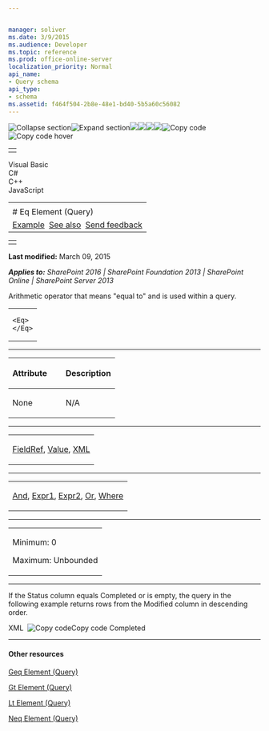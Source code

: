 ```yaml
---


manager: soliver
ms.date: 3/9/2015
ms.audience: Developer
ms.topic: reference
ms.prod: office-online-server
localization_priority: Normal
api_name:
- Query schema
api_type:
- schema
ms.assetid: f464f504-2b8e-48e1-bd40-5b5a60c56082
---
```


![Collapse
section](../icons/collapse_all.gif "Collapse section")![Expand
section](../icons/expand_all.gif "Expand section")![](../icons/collapse_all.gif)![](../icons/expand_all.gif)![](../icons/dropdown.gif)![](../icons/dropdownHover.gif)![Copy
code](../icons/copycode.gif "Copy code")![Copy code
hover](../icons/copycodeHighlight.gif "Copy code hover")
<table>
<tbody>
<tr class="odd">
<td align="left"></td>
</tr>
</tbody>
</table>

Visual Basic  
C\#  
C++  
JavaScript  

<table>
<tbody>
<tr class="odd">
<td align="left"><span id="runningHeaderText"></span></td>
</tr>
<tr class="even">
<td align="left"># Eq Element (Query)</td>
</tr>
<tr class="odd">
<td align="left"><a href="#exampleToggle">Example</a>  <a href="#seeAlsoToggle">See also</a>  <span id="headfeedbackarea" class="feedbackhead"><a href="javascript:SubmitFeedback(&#39;docthis@Microsoft.com&#39;,&#39;&#39;,&#39;&#39;,&#39;&#39;,&#39;1.0.18082.1225&#39;,&#39;%0\dThank%20you%20for%20your%20feedback.%20The%20developer%20writing%20teams%20use%20your%20feedback%20to%20improve%20documentation.%20While%20we%20are%20reviewing%20your%20feedback,%20we%20may%20send%20you%20e-mail%20to%20ask%20for%20clarification%20or%20feedback%20on%20a%20solution.%20We%20do%20not%20use%20your%20e-mail%20address%20for%20any%20other%20purpose%20and%20we%20delete%20it%20after%20we%20finish%20our%20review.%0\AFor%20further%20information%20about%20the%20privacy%20policies%20of%20Microsoft,%20please%20see%20http://privacy.microsoft.com/en-us/default.aspx.%0\A%0\d&#39;,&#39;Customer%20feedback&#39;);">Send feedback</a></span></td>
</tr>
</tbody>
</table>

<table>
<colgroup>
<col width="100%" />
</colgroup>
<tbody>
<tr class="odd">
<td align="left"></td>
</tr>
</tbody>
</table>

**Last modified:** March 09, 2015

***Applies to:** SharePoint 2016 | SharePoint Foundation 2013 |
SharePoint Online | SharePoint Server 2013*

Arithmetic operator that means "equal to" and is used within a query.

<span codelanguage="other"></span>
<table>
<colgroup>
<col width="100%" />
</colgroup>
<tbody>
<tr class="odd">
<td align="left"><pre><code>&lt;Eq&gt;
&lt;/Eq&gt;</code></pre></td>
</tr>
</tbody>
</table>


-----------------------------------------------------------------------------------------------------------------------------------------------------------------------------------------------

<table>
<colgroup>
<col width="50%" />
<col width="50%" />
</colgroup>
<thead>
<tr class="header">
<th align="left"><p>Attribute</p></th>
<th align="left"><p>Description</p></th>
</tr>
</thead>
<tbody>
<tr class="odd">
<td align="left"><p>None</p></td>
<td align="left"><p>N/A</p></td>
</tr>
</tbody>
</table>


---------------------------------------------------------------------------------------------------------------------------------------------------------------------------------------------------

<table>
<colgroup>
<col width="100%" />
</colgroup>
<tbody>
<tr class="odd">
<td align="left"><p><a href="fieldref-element-query.htm">FieldRef</a>, <a href="value-element-query.htm">Value</a>, <a href="xml-element.htm">XML</a></p></td>
</tr>
</tbody>
</table>


----------------------------------------------------------------------------------------------------------------------------------------------------------------------------------------------------

<table>
<colgroup>
<col width="100%" />
</colgroup>
<tbody>
<tr class="odd">
<td align="left"><p><a href="and-element-query.htm">And</a>, <a href="expr1-element-view.htm">Expr1</a>, <a href="expr2-element-view.htm">Expr2</a>, <a href="or-element-query.htm">Or</a>, <a href="where-element-query.htm">Where</a></p></td>
</tr>
</tbody>
</table>


------------------------------------------------------------------------------------------------------------------------------------------------------------------------------------------------

<table>
<colgroup>
<col width="100%" />
</colgroup>
<tbody>
<tr class="odd">
<td align="left"><p>Minimum: 0</p>
<p>Maximum: Unbounded</p></td>
</tr>
</tbody>
</table>


------------------------------------------------------------------------------------------------------------------------------------------------------------------------------------------

If the Status column equals Completed or is empty, the query in the
following example returns rows from the Modified column in descending
order.

<span codelanguage="xmlLang"></span>
XML 
<span class="copyCode" onclick="CopyCode(this)"
onkeypress="CopyCode_CheckKey(this, event)"
onmouseover="ChangeCopyCodeIcon(this)"
onmouseout="ChangeCopyCodeIcon(this)" tabindex="0">![Copy
code](../icons/copycode.gif "Copy code")Copy code</span>
    <Query>
      <OrderBy>
        <FieldRef Name="Modified" Ascending="FALSE"></FieldRef>
      </OrderBy>
      <Where>
        <Or>
          <Eq>
            <FieldRef Name="Status"></FieldRef>
            <Value Type="Text">Completed</Value>
          </Eq>
          <IsNull>
            <FieldRef Name="Status"></FieldRef>
          </IsNull>
        </Or>
      </Where>
    </Query>


-------------------------------------------------------------------------------------------------------------------------------------------------------------------------------------------

#### Other resources

<span sdata="link">[Geq Element
(Query)](geq-element-query.htm)</span>

<span sdata="link">[Gt Element
(Query)](gt-element-query.htm)</span>

<span sdata="link">[Lt Element
(Query)](lt-element-query.htm)</span>

<span sdata="link">[Neq Element
(Query)](neq-element-query.htm)</span>








